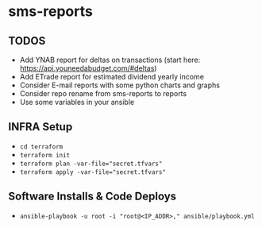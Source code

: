 # sms-reports

## TODOS
- Add YNAB report for deltas on transactions (start here: https://api.youneedabudget.com/#deltas)
- Add ETrade report for estimated dividend yearly income
- Consider E-mail reports with some python charts and graphs
- Consider repo rename from sms-reports to reports
- Use some variables in your ansible

## INFRA Setup
- ```cd terraform```
- ```terraform init```
- ```terraform plan -var-file="secret.tfvars"```
- ```terraform apply -var-file="secret.tfvars"```

## Software Installs & Code Deploys
- ```ansible-playbook -u root -i "root@<IP_ADDR>," ansible/playbook.yml```